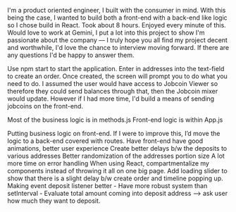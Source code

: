 I'm a product oriented engineer, I built with the consumer in mind. With this being the case, I wanted to build both a front-end with a back-end like logic so I chose build in React. Took about 8 hours. Enjoyed every minute of this. Would love to work at Gemini, I put a lot into this project to show I'm passionate about the company –– I truly hope you all find my project decent and worthwhile, I'd love the chance to interview moving forward. If there are any questions I'd be happy to answer them.

Use npm start to start the application. Enter in addresses into the text-field to create an order. Once created, the screen will prompt you to do what you need to do. I assumed the user would have access to Jobcoin Viewer so therefore they could send balances through that, then the Jobcoin mixer would update. However if I had more time, I'd build a means of sending jobcoins on the front-end.

Most of the business logic is in methods.js
Front-end logic is within App.js

Putting business logic on front-end. If I were to improve this, I’d move the logic to a back-end covered with routes.
Have front-end have good animations, better user experience
Create better delays b/w the deposits to various addresses
Better randomization of the addresses portion size
A lot more time on error handling
When using React, compartmentalize my components instead of throwing it all on one big page.
Add loading slider to show that there is a slight delay b/w create order and timeline popping up.
Making event deposit listener better
    - Have more robust system than setInterval
    - Evaluate total amount coming into deposit address ––> ask user how much they want to deposit.
